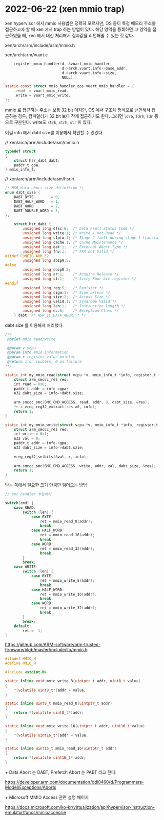 # 2022-06-22 (xen mmio trap)

xen hypervisor 에서 mmio 사용법은 정확히 모르지만, OS 들이 특정 메모리 주소를 접근하고자 할 때 xen 에서 trap 하는 방법이 있다. 해당 영역을 등록하면 그 영역을 접근하였을 때, xen 에서 대신 처리해서 결과값을 리턴해줄 수 있는 것 같다.

xen/arch/arm/include/asm/mmio.h

xen/arch/arm/vuart.c

```c
    register_mmio_handler(d, &vuart_mmio_handler,
                          d->arch.vuart.info->base_addr,
                          d->arch.vuart.info->size,
                          NULL);
```

```c
static const struct mmio_handler_ops vuart_mmio_handler = {
    .read  = vuart_mmio_read,
    .write = vuart_mmio_write,
};
```



mmio 로 접근하는 주소는 보통 32 bit 이지만, OS 에서 구조체 형식으로 선언해서 접근하는 경우, 컴파일러가 32 bit 보다 작게 접근하기도 한다. 그러면 `ldrb`, `ldrh`, `ldr` 등으로 구분된다. write도 `strb`, `strh`, `str` 이 있다. 

이걸 info 에서 dabt size를 이용해서 확인할 수 있었다. 

// xen/arch/arm/include/asm/mmio.h

```c
typedef struct
{
    struct hsr_dabt dabt;
    paddr_t gpa;
} mmio_info_t;
```

// xen/arch/arm/include/asm/hsr.h

```c
/* HSR data abort size definition */
enum dabt_size {
    DABT_BYTE        = 0,
    DABT_HALF_WORD   = 1,
    DABT_WORD        = 2,
    DABT_DOUBLE_WORD = 3,
};
```

```c
    struct hsr_dabt {
        unsigned long dfsc:6;  /* Data Fault Status Code */
        unsigned long write:1; /* Write / not Read */
        unsigned long s1ptw:1; /* Stage 2 fault during stage 1 translation */
        unsigned long cache:1; /* Cache Maintenance */
        unsigned long eat:1;   /* External Abort Type */
        unsigned long fnv:1;   /* FAR not Valid */
#ifdef CONFIG_ARM_32
        unsigned long sbzp0:5;
#else
        unsigned long sbzp0:3;
        unsigned long ar:1;    /* Acquire Release */
        unsigned long sf:1;    /* Sixty Four bit register */
#endif
        unsigned long reg:5;   /* Register */
        unsigned long sign:1;  /* Sign extend */
        unsigned long size:2;  /* Access Size */
        unsigned long valid:1; /* Syndrome Valid */
        unsigned long len:1;   /* Instruction length */
        unsigned long ec:6;    /* Exception Class */
    } dabt; /* HSR_EC_DATA_ABORT_* */

```

dabt size 를 이용해서 처리했다.

```c
/**
 @brief mmio read/write

 @param v vcpu
 @param info mmio information
 @param r register value pointer
 @return 1 on success, 0 on failure
**/

static int my_mmio_read(struct vcpu *v, mmio_info_t *info, register_t *r) {
    struct arm_smccc_res res;
    int read = 0x0;
    paddr_t addr = info->gpa;
    u32 dabt_size = info->dabt.size;
    
    arm_smccc_smc(SMC_CMD_ACCESS, read, addr, 0, dabt_size, &res);
    *r = vreg_reg32_extract(res.a0, info);
    return 1;
}

static int my_mmio_write(struct vcpu *v, mmio_info_t *info, register_t r) {
    struct arm_smccc_res res;
    int write = 0x1;
    u32 val = 0;
    paddr_t addr = info->gpa;
    u32 dabt_size = info->dabt.szie;
    
    vreg_reg32_setbits(&val, r, info);
    
    arm_smccc_smc(SMC_CMD_ACCESS, write, addr, val, dabt_size, &res);
    return 1;
}
```



받는 쪽에서 필요한 크기 만큼만 읽어오는 방법

```c
// smc handler 부분에서

switch(cmd) {
    case READ:
        switch (len) {
            case BYTE:
                ret = mmio_read_8(addr);
                break;
            case HALF_WORD:
                ret = mmio_read_16(addr);
                break;
            case WORD:
                ret = mmio_read_32(addr);
                break;
        }
        break;
    case WRITE:
        switch (len) {
            case BYTE:
                ret = mmio_write_8(addr);
                break;
            case HALF_WORD:
                ret = mmio_write_16(addr);
                break;
            case WORD:
                ret = mmio_write_32(addr);
                break;  
        }
        break;
    default:
        ret = -1;
}
```

https://github.com/ARM-software/arm-trusted-firmware/blob/master/include/lib/mmio.h

```c
#ifndef MMIO_H
#define MMIO_H

#include <stdint.h>

static inline void mmio_write_8(uintptr_t addr, uint8_t value)
{
	*(volatile uint8_t*)addr = value;
}

static inline uint8_t mmio_read_8(uintptr_t addr)
{
	return *(volatile uint8_t*)addr;
}

static inline void mmio_write_16(uintptr_t addr, uint16_t value)
{
	*(volatile uint16_t*)addr = value;
}

static inline uint16_t mmio_read_16(uintptr_t addr)
{
	return *(volatile uint16_t*)addr;
}
```



\+ Data Abort 는 DABT, Prefetch Abort 는 PABT 라고 한다.

https://developer.arm.com/documentation/ddi0460/d/Programmers-Model/Exceptions/Aborts

\+ Microsoft MMIO Access 관련 설명 페이지

https://docs.microsoft.com/ko-kr/virtualization/api/hypervisor-instruction-emulator/funcs/mmioaccessie